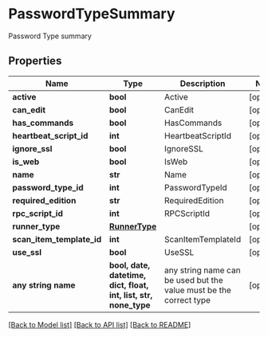 # PasswordTypeSummary

Password Type summary

## Properties
Name | Type | Description | Notes
------------ | ------------- | ------------- | -------------
**active** | **bool** | Active | [optional] 
**can_edit** | **bool** | CanEdit | [optional] 
**has_commands** | **bool** | HasCommands | [optional] 
**heartbeat_script_id** | **int** | HeartbeatScriptId | [optional] 
**ignore_ssl** | **bool** | IgnoreSSL | [optional] 
**is_web** | **bool** | IsWeb | [optional] 
**name** | **str** | Name | [optional] 
**password_type_id** | **int** | PasswordTypeId | [optional] 
**required_edition** | **str** | RequiredEdition | [optional] 
**rpc_script_id** | **int** | RPCScriptId | [optional] 
**runner_type** | [**RunnerType**](RunnerType.md) |  | [optional] 
**scan_item_template_id** | **int** | ScanItemTemplateId | [optional] 
**use_ssl** | **bool** | UseSSL | [optional] 
**any string name** | **bool, date, datetime, dict, float, int, list, str, none_type** | any string name can be used but the value must be the correct type | [optional]

[[Back to Model list]](../README.md#documentation-for-models) [[Back to API list]](../README.md#documentation-for-api-endpoints) [[Back to README]](../README.md)


